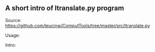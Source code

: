 ## A short intro of ltranslate.py program
Source: https://github.com/leucinw/ComputTools/tree/master/src/ltranslate.py

Usage:

Intro:

